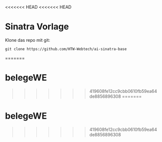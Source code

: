 <<<<<<< HEAD
<<<<<<< HEAD
# Sinatra Vorlage

Klone das repo mit git:

~~~
git clone https://github.com/HTW-Webtech/ai-sinatra-base
~~~

=======
# belegeWE
>>>>>>> 419608fe12cc9cbb0610fb59ea64de8856896308
=======
# belegeWE
>>>>>>> 419608fe12cc9cbb0610fb59ea64de8856896308
